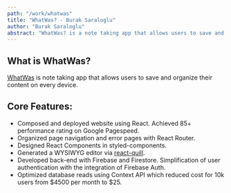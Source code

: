 ```yaml
---
path: "/work/whatwas"
title: "WhatWas? - Burak Saraloglu"
author: "Burak Saraloglu"
abstract: "WhatWas? is a note taking app that allows users to save and organize their content on every device."
---
```


## What is WhatWas?

[WhatWas](https://whatwas.app) is note taking app that allows users to save and organize their content on every device.

## Core Features:

- Composed and deployed website using React. Achieved 85+ performance rating on Google Pagespeed.
- Organized page navigation and error pages with React Router.
- Designed React Components in styled-components.
- Generated a WYSIWYG editor via [react-quill](https://github.com/zenoamaro/react-quill).
- Developed back-end with Firebase and Firestore. Simplification of user authentication with the integration of
  Firebase Auth.
- Optimized database reads using Context API which reduced cost for 10k users from $4500 per month to $25.
